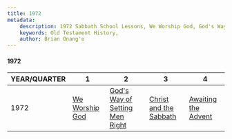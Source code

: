 ```yaml
---
title: 1972
metadata:
    description: 1972 Sabbath School Lessons, We Worship God, God's Way of Setting Men Right, Christ and the Sabbath, Awaiting the Advent
    keywords: Old Testament History,
    author: Brian Onang'o
---
```


#### 1972

YEAR/QUARTER |   1  | 2| 3| 4
-------------|------------|---|--|---
1972   |  [We Worship God](/1971-1980/1972/quarter1) | [God's Way of Setting Men Right](/1971-1980/1972/quarter2) | [Christ and the Sabbath](/1971-1980/1972/quarter3) | [Awaiting the Advent](/1971-1980/1972/quarter4) |
 